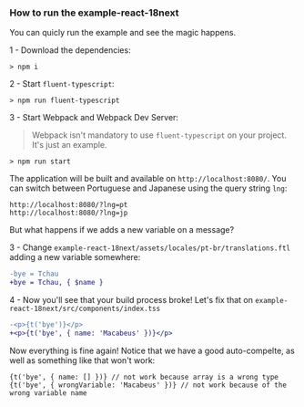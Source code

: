 ### How to run the example-react-18next

You can quicly run the example and see the magic happens.

1 - Download the dependencies:

```
> npm i
```

2 - Start `fluent-typescript`:

```
> npm run fluent-typescript
```

3 - Start Webpack and Webpack Dev Server:

> Webpack isn't mandatory to use `fluent-typescript` on your project. It's just an example.

```
> npm run start
```

The application will be built and available on `http://localhost:8080/`. You can switch between Portuguese and Japanese using the query string `lng`:

```
http://localhost:8080/?lng=pt
http://localhost:8080/?lng=jp
```

But what happens if we adds a new variable on a message?

3 - Change `example-react-18next/assets/locales/pt-br/translations.ftl` adding a new variable somewhere:

```diff
-bye = Tchau
+bye = Tchau, { $name }
```

4 - Now you'll see that your build process broke! Let's fix that on `example-react-18next/src/components/index.tss`

```diff
-<p>{t('bye')}</p>
+<p>{t('bye', { name: 'Macabeus' })}</p>
```

Now everything is fine again! Notice that we have a good auto-compelte, as well as something like that won't work:

```tsx
{t('bye', { name: [] })} // not work because array is a wrong type
{t('bye', { wrongVariable: 'Macabeus' })} // not work because of the wrong variable name
```
